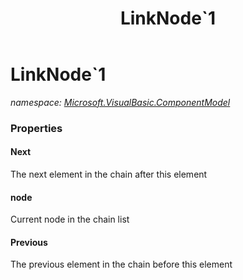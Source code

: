 ﻿---
title: LinkNode`1
---

# LinkNode`1
_namespace: [Microsoft.VisualBasic.ComponentModel](N-Microsoft.VisualBasic.ComponentModel.html)_





### Properties

#### Next
The next element in the chain after this element
#### node
Current node in the chain list
#### Previous
The previous element in the chain before this element


